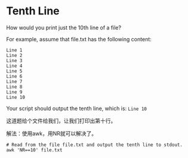 Tenth Line
=====
How would you print just the 10th line of a file?

For example, assume that file.txt has the following content:
```
Line 1
Line 2
Line 3
Line 4
Line 5
Line 6
Line 7
Line 8
Line 9
Line 10
```
Your script should output the tenth line, which is:
`Line 10`

这道题给个文件给我们，让我们打印出第十行。

解法：使用awk，用NR就可以解决了。

```
# Read from the file file.txt and output the tenth line to stdout.
awk 'NR==10' file.txt
```
